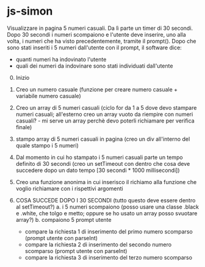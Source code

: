 # js-simon

Visualizzare in pagina 5 numeri casuali. 
Da lì parte un timer di 30 secondi.
Dopo 30 secondi i numeri scompaiono 
e l'utente deve inserire, uno alla volta, i numeri che ha visto precedentemente, tramite il prompt().
Dopo che sono stati inseriti i 5 numeri dall'utente con il prompt, 
il software dice:
- quanti numeri ha indovinato l'utente
- quali dei numeri da indovinare sono stati individuati dall'utente

0. Inizio
1. Creo un numero casuale (funzione per creare numero casuale + variabile numero casuale)
2. Creo un array di 5 numeri casuali (ciclo for da 1 a 5 dove devo stampare numeri casuali; all'esterno creo un array vuoto da riempire con numeri casuali? - mi serve un array perchè devo poterli richiamare per verifica finale)
3. stampo array di 5 numeri casuali in pagina (creo un div all'interno del quale stampo i 5 numeri)

4. Dal momento in cui ho stampato i 5 numeri casuali parte un tempo definito di 30 secondi (creo un setTimeout con dentro che cosa deve succedere dopo un dato tempo [30 secondi * 1000 millisecondi])

5. Creo una funzione anonima in cui inserisco il richiamo alla funzione che voglio richiamare con i rispettivi argomenti

6. COSA SUCCEDE DOPO I 30 SECONDI (tutto questo deve essere dentro al setTimeout?)
    a.  i 5 numeri scompaiono (posso usare una classe .black e .white, che tolgo e metto; oppure se ho usato un array posso svuotare array?)
    b. compaiono 5 prompt utente
    - compare la richiesta 1 di inserimento del primo numero scomparso (prompt utente con parseInt)
    - compare la richiesta 2 di inserimento del secondo numero scomparso (prompt utente con parseInt)
    - compare la richiesta 3 di inserimento del terzo numero scomparso (prompt utente con parseInt)
    - compare la richiesta 4 di inserimento del quarto numero scomparso (prompt utente con parseInt)
    - compare la richiesta 5 di inserimento del quinto numero scomparso (prompt utente con parseInt)

    (devo fare 5 prompt separati o posso accorparli in qualche modo per non ripetere il codice?)
    Devo creare un array, un contenitore con i 5 numeri inseriti dall'utente

    Io arrivo qui con un array di numeri casuali e un array di numeri dell'utente

    c. In pagina compaiono 2 informazioni (quindi creo un paragrafo in HTML che dice x cose)
    - Informazione 1: quanti numeri inseriti dall'utente erano presenti anche tra i 5 numeri random
        - Opzione un prompt alla volta:
            if (arrayRandom.includes(prompt1)) {
                aggiungi prompt1 all'arrayRisultato
            }
            si fa con tutti i prompt; arrayRisultato.lenght è quanti numeri corrispondono e contenuto arrayRisultato corrisponde a quali

        - Opzione confronto tra arrayRandom e arrayUtente:
            for (let numUtente = 0; numUtente < 5; numUtente++) {                           // CICLO ESTERNO

                arrayUtente[i]            

                for (let numRandom = 0; numRandom < 5; numUtente++) {      // CICLO INTERNO

                    arrayRandom[i]

                    if (arrayUtente[i] == arrayRandom[i]) {
                        aggiungi arrayUtente[i] all'arrayRisultato
                    }
                    else {
                        non succede niente
                    }

                }

            arrayRisultato.lenght è quanti numeri corrispondono e contenuto arrayRisultato corrisponde a quali
            non so se funziona
            
        }